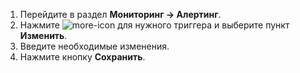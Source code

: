 1. Перейдите в раздел **Мониторинг → Алертинг**.
1. Нажмите ![more-icon](/ru/assets/more-icon.svg "inline") для нужного триггера и выберите пункт **Изменить**.
1. Введите необходимые изменения.
1. Нажмите кнопку **Сохранить**.
